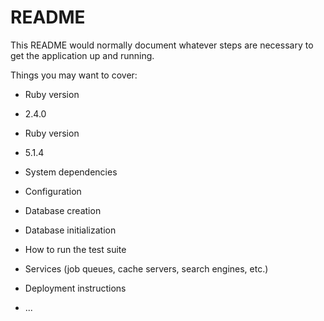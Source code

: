# README

This README would normally document whatever steps are necessary to get the
application up and running.

Things you may want to cover:

* Ruby version

 - 2.4.0

* Ruby version

 - 5.1.4

* System dependencies

* Configuration

* Database creation

* Database initialization

* How to run the test suite

* Services (job queues, cache servers, search engines, etc.)

* Deployment instructions

* ...
